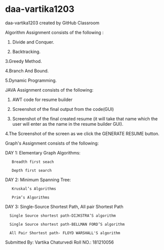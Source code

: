 # daa-vartika1203
daa-vartika1203 created by GitHub Classroom

Algorithm Assignment consists of the following :

1. Divide and Conquer.

2. Backtracking.

3.Greedy Method.

4.Branch And Bound.

5.Dynamic Programming.

JAVA Assignment consists of the following:

1. AWT code for resume builder

2. Screenshot of the final output from the code(GUI)

3. Screenshot of the final created resume (it will take that name which the user will enter as the name in the resume builder GUI).

4.The Screenshot of the screen as we click the GENERATE RESUME button.

Graph's Assignment consists of the following:

DAY 1: Elementary Graph Algorithms:

       Breadth first seach
       
       Depth first search
       
DAY 2: Minimum Spanning Tree:

       Kruskal’s Algorithms
       
       Prim’s Algorithms 
       
DAY 3: Single-Source Shortest Path, All pair Shortest Path

      Single Source shortest path-DIJKSTRA’S algorithm
      
      Single Source shortest path-BELLMAN FORD’S algorithm
      
      All Pair Shortest path- FLOYD WARSHALL'S algorithm
      
      
Submitted By: Vartika Chaturvedi 
Roll NO.: 181210056


